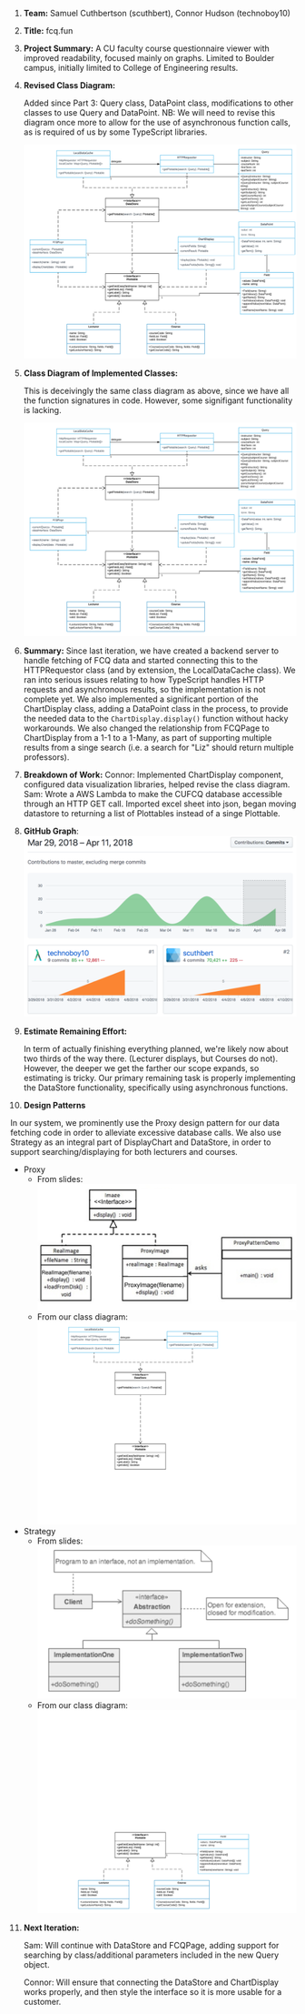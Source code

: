 1. **Team:** Samuel Cuthbertson (scuthbert), Connor Hudson (technoboy10)

2. **Title:** fcq.fun

3. **Project Summary:** A CU faculty course questionnaire viewer with improved readability, focused mainly on graphs. Limited to Boulder campus, initially limited to College of Engineering results.

4. **Revised Class Diagram:**

    Added since Part 3: Query class, DataPoint class, modifications to other classes to use Query and DataPoint. NB: We will need to revise this diagram once more to allow for the use of asynchronous function calls, as is required of us by some TypeScript libraries. 

    ![fcq.fun Class Diagram](https://raw.githubusercontent.com/scuthbert/fcq.fun/master/Part4/RevisedClassDiagramV2.svg?sanitize=true)

5. **Class Diagram of Implemented Classes:** 
    
    This is deceivingly the same class diagram as above, since we have all the function signatures in code. However, some signifigant functionality is lacking.
    
    ![fcq.fun Implemented Class Diagram](https://raw.githubusercontent.com/scuthbert/fcq.fun/master/Part4/RevisedClassDiagramV2.svg?sanitize=true)

6. **Summary:**
  Since last iteration, we have created a backend server to handle fetching of FCQ data and started connecting this to the HTTPRequestor class (and by extension, the LocalDataCache class). We ran into serious issues relating to how TypeScript handles HTTP requests and asynchronous results, so the implementation is not complete yet. We also implemented a significant portion of the ChartDisplay class, adding a DataPoint class in the process, to provide the needed data to the `ChartDisplay.display()` function without hacky workarounds. We also changed the relationship from FCQPage to ChartDisplay from a 1-1 to a 1-Many, as part of supporting multiple results from a singe search (i.e. a search for "Liz" should return multiple professors).  

7. **Breakdown of Work:**
  Connor: Implemented ChartDisplay component, configured data visualization libraries, helped revise the class diagram.
  Sam: Wrote a AWS Lambda to make the CUFCQ database accessible through an HTTP GET call. Imported excel sheet into json, began moving datastore to returning a list of Plottables instead of a singe Plottable.

8. **GitHub Graph**:![fcq.fun Github Graph](https://raw.githubusercontent.com/scuthbert/fcq.fun/master/Part4/GitHubGraph.png)


9. **Estimate Remaining Effort:**

   In term of actually finishing everything planned, we're likely now about two thirds of the way there. (Lecturer displays, but Courses do not). However, the deeper we get the farther our scope expands, so estimating is tricky. Our primary remaining task is properly implementing the DataStore functionality, specifically using asynchronous functions.

10. **Design Patterns**

  In our system, we prominently use the Proxy design pattern for our data fetching code in order to alleviate excessive database calls. We also use Strategy as an integral part of DisplayChart and DataStore, in order to support searching/displaying for both lecturers and courses. 

  * Proxy
    * From slides: ![Proxy from Slides](https://raw.githubusercontent.com/scuthbert/fcq.fun/master/Part4/ProxyFromSlides.png)
    * From our class diagram: ![fcq.fun Proxy Class Diagram](https://raw.githubusercontent.com/scuthbert/fcq.fun/master/Part4/ProxyFromUs.svg?sanitize=true)
  * Strategy
    * From slides: ![Strategy from Slides](https://raw.githubusercontent.com/scuthbert/fcq.fun/master/Part4/StrategyFromSlides.png)
    * From our class diagram: ![fcq.fun Strategy Class Diagram](https://raw.githubusercontent.com/scuthbert/fcq.fun/master/Part4/StrategyFromUs.svg?sanitize=true)

11. **Next Iteration:** 

    Sam: Will continue with DataStore and FCQPage, adding support for searching by class/additional parameters included in the new Query object.

    Connor: Will ensure that connecting the DataStore and ChartDisplay works properly, and then style the interface so it is more usable for a customer.

